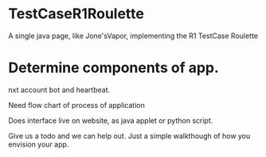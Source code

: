 # TestCaseR1Roulette
A single java page, like Jone'sVapor, implementing the R1 TestCase Roulette   


# Determine components of app. 

nxt account bot and heartbeat. 

Need flow chart of process of application

Does interface live on website, as java applet or python script. 

Give us a todo and we can help out. Just a simple walkthough of how you envision your app. 
